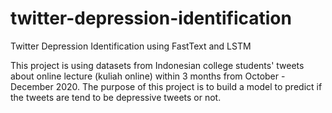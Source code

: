 # twitter-depression-identification
Twitter Depression Identification using FastText and LSTM

This project is using datasets from Indonesian college students' tweets about online lecture (kuliah online) within 3 months from October - December 2020.
The purpose of this project is to build a model to predict if the tweets are tend to be depressive tweets or not. 
